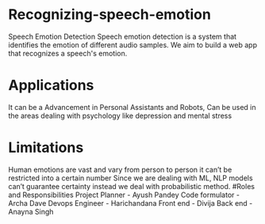 # Recognizing-speech-emotion
Speech Emotion Detection Speech emotion detection is a system that identifies the emotion of different audio samples. We aim to build a web app that recognizes a speech's emotion.
# Applications 
It can be a Advancement in Personal Assistants and Robots, Can be used in the areas dealing with psychology like depression and mental stress
# Limitations 
Human emotions are vast and vary from person to person it can’t be restricted into a certain number
Since we are dealing with ML, NLP models can’t guarantee certainty instead we deal with probabilistic method.
#Roles and Responsibilities
Project Planner - Ayush Pandey
Code formulator - Archa Dave
Devops Engineer - Harichandana 
Front end - Divija 
Back end - Anayna Singh 
